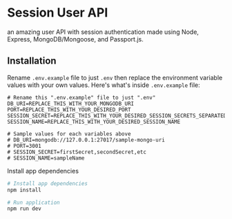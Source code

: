 # Session User API

an amazing user API with session authentication made using Node, Express, MongoDB/Mongoose, and Passport.js.

## Installation

Rename `.env.example` file to just `.env` then replace the environment variable values with your own values. Here's what's inside `.env.example` file:

```env
# Rename this ".env.example" file to just ".env"
DB_URI=REPLACE_THIS_WITH_YOUR_MONGODB_URI
PORT=REPLACE_THIS_WITH_YOUR_DESIRED_PORT
SESSION_SECRET=REPLACE_THIS_WITH_YOUR_DESIRED_SESSION_SECRETS_SEPARATED_WITH_COMMA
SESSION_NAME=REPLACE_THIS_WITH_YOUR_DESIRED_SESSION_NAME

# Sample values for each variables above
# DB_URI=mongodb://127.0.0.1:27017/sample-mongo-uri
# PORT=3001
# SESSION_SECRET=firstSecret,secondSecret,etc
# SESSION_NAME=sampleName
```

Install app dependencies

```bash
# Install app dependencies
npm install

# Run application
npm run dev
```
